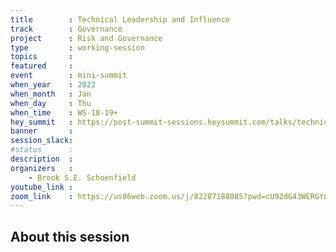 ```yaml
---
title        : Technical Leadership and Influence
track        : Governance
project      : Risk and Governance
type         : working-session
topics       :
featured     :
event        : mini-summit
when_year    : 2022
when_month   : Jan
when_day     : Thu
when_time    : WS-18-19+
hey_summit   : https://post-summit-sessions.heysummit.com/talks/technical-leadership-and-influence/
banner       : 
session_slack:
#status      : 
description  :
organizers   :
    - Brook S.E. Schoenfield       
youtube_link : 
zoom_link    : https://us06web.zoom.us/j/82287188085?pwd=cU92dG43WERGYnpFOTUwN1VJRnhRUT09
---
```


## About this session
